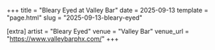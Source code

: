 +++
title = "Bleary Eyed at Valley Bar"
date = 2025-09-13
template = "page.html"
slug = "2025-09-13-bleary-eyed"

[extra]
artist = "Bleary Eyed"
venue = "Valley Bar"
venue_url = "https://www.valleybarphx.com/"
+++

